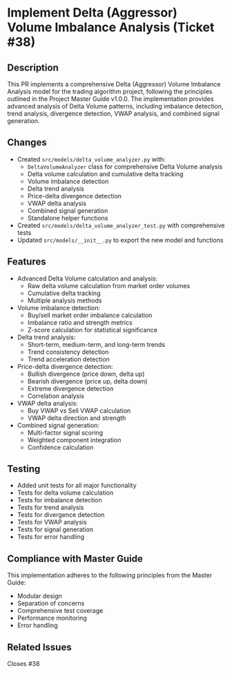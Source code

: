 # Implement Delta (Aggressor) Volume Imbalance Analysis (Ticket #38)

## Description
This PR implements a comprehensive Delta (Aggressor) Volume Imbalance Analysis model for the trading algorithm project, following the principles outlined in the Project Master Guide v1.0.0. The implementation provides advanced analysis of Delta Volume patterns, including imbalance detection, trend analysis, divergence detection, VWAP analysis, and combined signal generation.

## Changes
- Created `src/models/delta_volume_analyzer.py` with:
  - `DeltaVolumeAnalyzer` class for comprehensive Delta Volume analysis
  - Delta volume calculation and cumulative delta tracking
  - Volume imbalance detection
  - Delta trend analysis
  - Price-delta divergence detection
  - VWAP delta analysis
  - Combined signal generation
  - Standalone helper functions
- Created `src/models/delta_volume_analyzer_test.py` with comprehensive tests
- Updated `src/models/__init__.py` to export the new model and functions

## Features
- Advanced Delta Volume calculation and analysis:
  - Raw delta volume calculation from market order volumes
  - Cumulative delta tracking
  - Multiple analysis methods
- Volume imbalance detection:
  - Buy/sell market order imbalance calculation
  - Imbalance ratio and strength metrics
  - Z-score calculation for statistical significance
- Delta trend analysis:
  - Short-term, medium-term, and long-term trends
  - Trend consistency detection
  - Trend acceleration detection
- Price-delta divergence detection:
  - Bullish divergence (price down, delta up)
  - Bearish divergence (price up, delta down)
  - Extreme divergence detection
  - Correlation analysis
- VWAP delta analysis:
  - Buy VWAP vs Sell VWAP calculation
  - VWAP delta direction and strength
- Combined signal generation:
  - Multi-factor signal scoring
  - Weighted component integration
  - Confidence calculation

## Testing
- Added unit tests for all major functionality
- Tests for delta volume calculation
- Tests for imbalance detection
- Tests for trend analysis
- Tests for divergence detection
- Tests for VWAP analysis
- Tests for signal generation
- Tests for error handling

## Compliance with Master Guide
This implementation adheres to the following principles from the Master Guide:
- Modular design
- Separation of concerns
- Comprehensive test coverage
- Performance monitoring
- Error handling

## Related Issues
Closes #38
